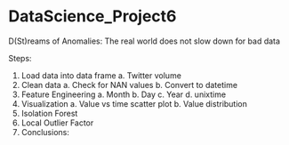 # DataScience_Project6
D(St)reams of Anomalies: The real world does not slow down for bad data

Steps:
1.	Load data into data frame
a.	Twitter volume
2.	Clean data
a.	Check for NAN values
b.	Convert to datetime
3.	Feature Engineering
a.	Month
b.	Day
c.	Year
d.	unixtime
4.	Visualization
a.	Value vs time scatter plot
b.	Value distribution
5.	Isolation Forest
6.	Local Outlier Factor
7.	Conclusions:

